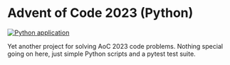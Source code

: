 # Advent of Code 2023 (Python)

[![Python application](https://github.com/davidalucas/aoc-2023-py/actions/workflows/python-app.yml/badge.svg)](https://github.com/davidalucas/aoc-2023-py/actions/workflows/python-app.yml)

Yet another project for solving AoC 2023 code problems. Nothing special going on here, just simple Python scripts and a pytest test suite.
